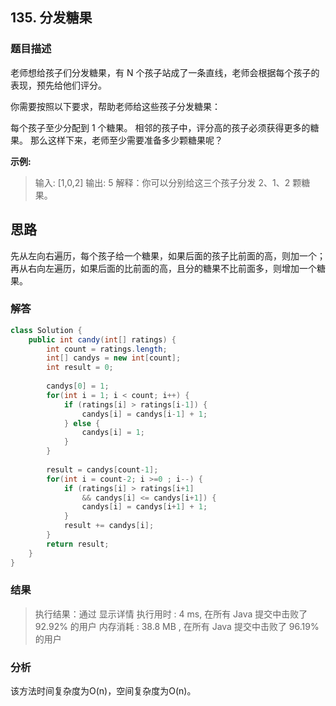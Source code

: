 
## 135. 分发糖果

### 题目描述
老师想给孩子们分发糖果，有 N 个孩子站成了一条直线，老师会根据每个孩子的表现，预先给他们评分。

你需要按照以下要求，帮助老师给这些孩子分发糖果：

每个孩子至少分配到 1 个糖果。
相邻的孩子中，评分高的孩子必须获得更多的糖果。
那么这样下来，老师至少需要准备多少颗糖果呢？


**示例:**
>输入: [1,0,2]
>输出: 5
>解释：你可以分别给这三个孩子分发 2、1、2 颗糖果。
 


## 思路
先从左向右遍历，每个孩子给一个糖果，如果后面的孩子比前面的高，则加一个；再从右向左遍历，如果后面的比前面的高，且分的糖果不比前面多，则增加一个糖果。

### 解答
```java
class Solution {
    public int candy(int[] ratings) {
        int count = ratings.length;
        int[] candys = new int[count];
        int result = 0;
        
        candys[0] = 1;
        for(int i = 1; i < count; i++) {
            if (ratings[i] > ratings[i-1]) {
            	candys[i] = candys[i-1] + 1;
            } else {
            	candys[i] = 1;
            }
        }
        
        result = candys[count-1];
        for(int i = count-2; i >=0 ; i--) {
            if (ratings[i] > ratings[i+1]
                && candys[i] <= candys[i+1]) {
            	candys[i] = candys[i+1] + 1;
            }
            result += candys[i];
        }
        return result;
    }
}
```

### 结果
>执行结果：通过 显示详情
执行用时 : 4 ms, 在所有 Java 提交中击败了 92.92% 的用户
内存消耗 : 38.8 MB , 在所有 Java 提交中击败了 96.19% 的用户

### 分析
该方法时间复杂度为O(n)，空间复杂度为O(n)。
